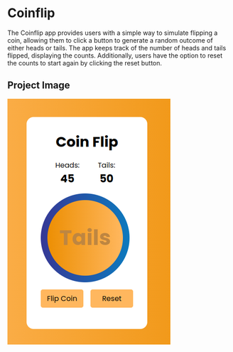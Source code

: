 
# Coinflip
The Coinflip app provides users with a simple way to simulate flipping a coin, allowing them to click a button to generate a random outcome of either heads or tails. The app keeps track of the number of heads and tails flipped, displaying the counts. Additionally, users have the option to reset the counts to start again by clicking the reset button.

## Project Image

![image](07_img.png)
